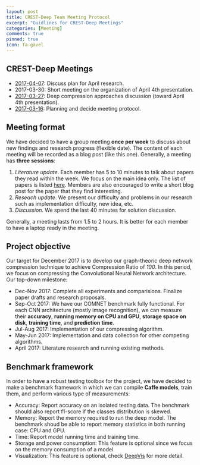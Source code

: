 ```yaml
---
layout: post
title: CREST-Deep Team Meeting Protocol
excerpt: "Guidlines for CREST-Deep Meetings"
categories: [Meeting]
comments: true
pinned: true
icon: fa-gavel
---
```


## <i class="fa fa-group"></i> CREST-Deep Meetings

- [2017-04-07](https://net-titech.github.io/articles/2017-04/crest-meeting-apr1): Discuss plan for April research.
- 2017-03-30: Short meeting on the organization of April 4th presentation.
- [2017-03-27](https://net-titech.github.io/articles/2017-03/crest-meeting): Deep compression approaches discussion (toward April 4th presentation).
- [2017-03-16](https://net-titech.github.io/articles/2017-03/crest-meeting-protocol): Planning and decide meeting protocol.

## <i class="fa fa-wpforms"></i> Meeting format

We have decided to have a group meeting **once per week** to discuss about
new findings and research progress (flexible date). The content of each meeting
will be recorded as a blog post (like this one). Generally, a meeting has
**three sessions**:

1. *Literature update*. Each member has 5 to 10 minutes to talk about papers
they read within the week. We focus on the main idea only. The list of papers
is listed [here](https://net-titech.github.io/articles/2017-02/deep-compression).
Members are also encouraged to write a short blog post for the paper that
they find interesting.
2. *Reseach update*. We present our difficulty and problems in our research
such as implementation difficulty, new idea, etc.
3. *Discussion*. We spend the last 40 minutes for solution discussion.

Generally, a meeting lasts from 1.5 to 2 hours. It is better for each member
to have a laptop ready in the meeting.

## <i class="fa fa-bullseye"></i> Project objective

Our target for December 2017 is to develop our graph-theoric deep network
compression technique to achieve Compression Ratio of *100*. In this period,
we focus on compressing the Convolutional Neural Network architecture.
Our top-down milestone:

- Dec-Nov 2017: Complete all experiments and comparisions. Finalize paper
drafts and research proposals.
- Sep-Oct 2017: We have our COMNET benchmark fully functional. For each
CNN architecture (mostly image recognition), we can measure their **accuracy**,
**running memory on CPU and GPU**, **storage space on disk**, **training time**,
and **prediction time**.
- Jul-Aug 2017: Implementation of our compressing algorithm.
- May-Jun 2017: Implementation and data collection for other competing algorithms.
- April 2017: Literature research and running existing methods.

## <i class="fa fa-tachometer"></i> Benchmark framework

In order to have a robust testing toolbox for the project, we have decided
to make a benchmark framework in which we can compile **Caffe models**, train
them, and perform various type of measurements:

- Accuracy: Report accuracy on an isolated testing data. The benchmark should
also report f1-score if the classes distribution is skewed.
- Memory: Report the memory required to run the deep model. The benchmark shoud
be able to report memory statistics in both running case: CPU and GPU.
- Time: Report model running time and training time.
- Storage and power consumption: This feature is optional since we focus on
the memory consumption of a model.
- Visualization: This feature is optional, check
[DeepVis](https://github.com/yosinski/deep-visualization-toolbox) for more detail.
